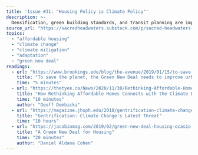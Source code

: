 ```yaml
---
title: 'Issue #31: "Housing Policy is Climate Policy"'
description: >-
  Densification, green building standards, and transit planning are important climate actions. But paradoxically, if affordability isn't a key tenet, they can actually cause emissions to rise.
source_url: "https://sacredheadwaters.substack.com/p/sacred-headwaters-31-housing-policy"
topics:
  - "affordable housing"
  - "climate change"
  - "climate mitigation"
  - "adaptation"
  - "green new deal"
readings:
  - url: "https://www.brookings.edu/blog/the-avenue/2019/01/15/to-save-the-planet-the-green-new-deal-needs-to-improve-urban-land-use/"
    title: "To save the planet, the Green New Deal needs to improve urban land use"
    time: "5 minutes"
  - url: "https://thetyee.ca/News/2020/11/30/Rethinking-Affordable-Homes-Climate-Fight/"
    title: "How Rethinking Affordable Homes Connects with the Climate Fight"
    time: "10 minutes"
    author: "Geoff Dembicki"
  - url: "https://magazine.jhsph.edu/2018/gentrification-climate-changes-latest-threat"
    title: "Gentrification: Climate Change's Latest Threat"
    time: "10 hours"
  - url: "https://jacobinmag.com/2019/02/green-new-deal-housing-ocasio-cortez-climate"
    title: "A Green New Deal for Housing"
    time: "20 minutes"
    author: "Daniel Aldana Cohen"
---
```

